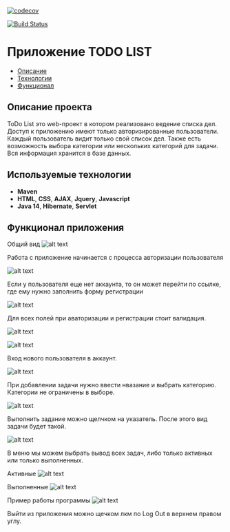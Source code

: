 

[![codecov](https://codecov.io/gh/lanasergeeva/job4j_todo/branch/master/graph/badge.svg?token=NVW23CLG6I)](https://codecov.io/gh/lanasergeeva/job4j_todo)

[![Build Status](https://app.travis-ci.com/lanasergeeva/job4j_todo.svg?branch=master)](https://app.travis-ci.com/lanasergeeva/job4j_todo)

# Приложение TODO LIST
+ [Описание](#Описание-проекта)
+ [Технологии](#Используемые-технологии)
+ [Функционал](#Функционал-приложения)


## Описание проекта
ToDo List это web-проект в котором реализовано ведение списка дел. 
Доступ к приложению имеют только авторизированные пользователи. Каждый пользователь видит только свой список дел.
Также есть возможность выбора категории или нескольких категорий для задачи.
Вся информация хранится в базе данных.

## Используемые технологии
+ **Maven**
+ **HTML**, **CSS**, **AJAX**, **Jquery**, **Javascript**
+ **Java 14**, **Hibernate**, **Servlet**

## Функционал приложения

Общий вид
![alt text](https://github.com/lanasergeeva/job4j_todo/blob/master/src/main/webapp/image/items.jpg)

Работа с приложение начинается с процесса авторизации пользователя

![alt text](https://github.com/lanasergeeva/job4j_todo/blob/master/src/main/webapp/image/log.jpg)

Если у пользователя еще нет аккаунта, то он может перейти по ссылке, где ему нужно заполнить форму регистрации

![alt text](https://github.com/lanasergeeva/job4j_todo/blob/master/src/main/webapp/image/registr.jpg)

Для всех полей при аваторизации и регистрации стоит валидация.

![alt text](https://github.com/lanasergeeva/job4j_todo/blob/master/src/main/webapp/image/validreg.jpg)

![alt text](https://github.com/lanasergeeva/job4j_todo/blob/master/src/main/webapp/image/log_val.jpg)

Вход нового пользователя в аккаунт.

![alt text](https://github.com/lanasergeeva/job4j_todo/blob/master/src/main/webapp/image/views.jpg)

При добавлении задачи нужно ввести нвазание и выбрать категорию. Категории не ограничены в выборе.

![alt text](https://github.com/lanasergeeva/job4j_todo/blob/master/src/main/webapp/image/items.jpg)

Выполнить задание можно щелчком на указатель. После этого вид задачи будет такой.

![alt text](https://github.com/lanasergeeva/job4j_todo/blob/master/src/main/webapp/image/compitems.jpg)

В меню мы можем выбрать вывод всех задач, либо только активных или только выполненных.

Активные
![alt text](https://github.com/lanasergeeva/job4j_todo/blob/master/src/main/webapp/image/active.jpg)

Выполненные
![alt text](https://github.com/lanasergeeva/job4j_todo/blob/master/src/main/webapp/image/comp.jpg)

Пример работы программы
![alt text](https://github.com/lanasergeeva/job4j_todo/blob/master/src/main/webapp/image/worktodobig.gif)

Выйти из приложения можно щечком лкм по Log Out в верхнем правом углу.


